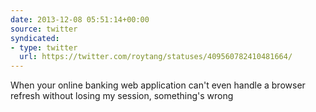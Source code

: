 ```yaml
---
date: 2013-12-08 05:51:14+00:00
source: twitter
syndicated:
- type: twitter
  url: https://twitter.com/roytang/statuses/409560782410481664/
---
```


When your online banking web application can't even handle a browser refresh without losing my session, something's wrong